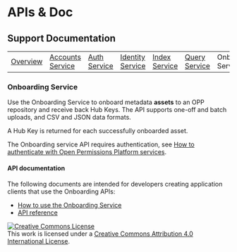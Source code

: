 # APIs & Doc

## Support Documentation

|||||||||||
|----|---|---|---|---|---|---|---|---|---|
|[Overview](index.md) | [Accounts Service](account-toc.md) | [Auth Service](auth-toc.md) | [Identity Service](identity-toc.md) | [Index Service](index-toc.md) | [Query Service](query-toc.md) | Onboarding Service | [Repository Service](repository-toc.md) | [Resolution Service](resolution-toc.md) |  [Transformation Service](transformation-toc.md) |

### Onboarding Service

Use the Onboarding Service to onboard metadata **assets** to an OPP
repository and receive back Hub Keys. The API supports one-off and
batch uploads, and CSV and JSON data formats.

A Hub Key is returned for each successfully onboarded asset.

The Onboarding service API requires authentication, see
[How to authenticate with Open Permissions Platform services](https://github.com/openpermissions/auth-srv/blob/master/documents/markdown/how-to-auth.md).

#### API documentation

The following documents are intended for developers creating
application clients that use the Onboarding APIs:

+ [How to use the Onboarding Service](https://github.com/openpermissions/onboarding-srv/blob/master/documents/markdown/how-to-onboard.md)
+ [API reference](https://github.com/openpermissions/onboarding-srv/blob/master/documents/apiary/api.md)

<!-- Copyright Notice -->
<a rel="license" href="http://creativecommons.org/licenses/by/4.0/"><img alt="Creative Commons License" style="border-width:0" src="https://i.creativecommons.org/l/by/4.0/80x15.png" /></a><br />This work is licensed under a <a rel="license" href="http://creativecommons.org/licenses/by/4.0/">Creative Commons Attribution 4.0 International License</a>.
